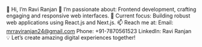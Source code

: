 👋 Hi, I’m Ravi Ranjan
👀 I’m passionate about: Frontend development, crafting engaging and responsive web interfaces.
🌱 Current focus: Building robust web applications using React.js and Next.js.
📫 Reach me at:
Email: mrraviranjan24@gmail.com
Phone: +91-7870561523
LinkedIn: Ravi Ranjan
💡 Let’s create amazing digital experiences together!

<!---
raviranjan24/raviranjan24 is a ✨ special ✨ repository because its `README.md` (this file) appears on your GitHub profile.
You can click the Preview link to take a look at your changes.
--->
